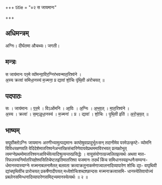 +++
title = "०२ स जायमानः"

+++
## अधिमन्त्रम्
अग्निः। दीर्घतमा औचथ्यः। जगती।

## मन्त्रः
स जाय॑मानः पर॒मे व्यो॑मन्या॒विर॒ग्निर॑भवन्मात॒रिश्व॑ने ।  
अ॒स्य क्रत्वा॑ समिधा॒नस्य॑ म॒ज्मना॒ प्र द्यावा॑ शो॒चिः पृ॑थि॒वी अ॑रोचयत् ॥

## पदपाठः
सः । जाय॑मानः । प॒र॒मे । विऽओ॑मनि । आ॒विः । अ॒ग्निः । अ॒भ॒व॒त् । मा॒त॒रिश्व॑ने ।  
अ॒स्य । क्रत्वा॑ । स॒म्ऽइ॒धा॒नस्य॑ । म॒ज्मना॑ । प्र । द्यावा॑ । शो॒चिः । पृ॒थि॒वी इति॑ । अ॒रो॒च॒य॒त् ॥

## भाष्यम्
सपूर्वोक्तोऽग्निः जायमानः अरणीभ्यामुत्पद्यमानः काष्ठेषुवाप्रादुर्भूतःसन् तदानीमेव परमेउत्कृष्टे- व्योमनि विविधरक्षणवति वेदिदेशेमातरिश्वनेअन्तरिक्षसंचारिणेवायवेप्रथममाविरभवत् प्रत्यक्षोभूत् त्वमग्नेप्रथमोमातरिश्वनआविर्भवेत्यादिश्रुत्यन्तरप्रसिद्धेः । वायुसंयोगात्प्रज्वलितइत्यर्थः अथवा मात- रिफलस्यनिर्मातरियज्ञेश्वसितिचेष्टतइतिमातरिश्वा यजमानः तदर्थं किंच समिधानस्यइन्धनैःसम्यग्व- र्धमानस्यास्याग्नेः मज्मनाबलनामैतत् बलवता क्रत्वाक्रतुनाकर्मणाज्वालनादिव्यापारेण शोचिः द्या- वापृथिवी द्यांचपृथिवींच प्रारोचयत् प्रकर्षेणादीपयत् मध्येशोचिःशब्दश्छान्दसः मज्मनाक्रत्वासमि- धानस्येतिवायोज्यं प्रबलेनसमिन्धनादिव्यापारेणसमिद्भ्यमानस्येत्यर्थः ॥ २ ॥
